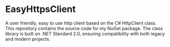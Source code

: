 # EasyHttpsClient
A user friendly, easy to use http client based on the C# HttpClient class. This repository contains the source code for my NuGet package. The class library is built on .NET Standard 2.0, ensuring compatibility with both legacy and modern projects.
